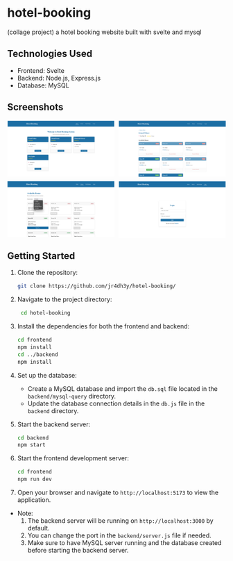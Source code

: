 # hotel-booking
(collage project) a hotel booking website built with svelte and mysql

## Technologies Used
- Frontend: Svelte
- Backend: Node.js, Express.js
- Database: MySQL

## Screenshots
<div style="display: grid; grid-template-columns: repeat(2, 1fr); gap: 10px;">
    <img src="ss/mp.png" alt="Main Page" width="100%">
    <img src="ss/hotelrooms.png" alt="Hotel Rooms" width="100%">
    <img src="ss/rooms.png" alt="Rooms" width="100%">
    <img src="ss/login.png" alt="Login Page" width="100%">
</div>

## Getting Started

1. Clone the repository:
   ```bash
   git clone https://github.com/jr4dh3y/hotel-booking/
   ```
2. Navigate to the project directory:
   ```bash
    cd hotel-booking
    ```
3. Install the dependencies for both the frontend and backend:
   ```bash
   cd frontend
   npm install
   cd ../backend
   npm install
   ```
4. Set up the database:
    - Create a MySQL database and import the `db.sql` file located in the `backend/mysql-query` directory.
    - Update the database connection details in the `db.js` file in the `backend` directory.

5. Start the backend server:
    ```bash
    cd backend
    npm start
    ```
6. Start the frontend development server:
    ```bash
    cd frontend
    npm run dev
    ```
7. Open your browser and navigate to `http://localhost:5173` to view the application.

- Note: 
    1. The backend server will be running on `http://localhost:3000` by default.
    2. You can change the port in the `backend/server.js` file if needed.
    3. Make sure to have MySQL server running and the database created before starting the backend server.


